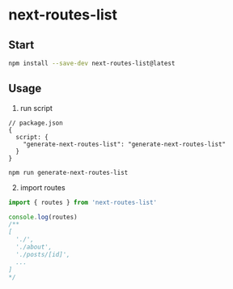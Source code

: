 # next-routes-list

## Start
```bash
npm install --save-dev next-routes-list@latest
```

## Usage

1. run script
```
// package.json
{
  script: {
    "generate-next-routes-list": "generate-next-routes-list"
  }
}
```
```shell
npm run generate-next-routes-list
```

2. import routes
```ts
import { routes } from 'next-routes-list'

console.log(routes)
/**
[
  './',
  './about',
  './posts/[id]',
  ...
]
*/
```

